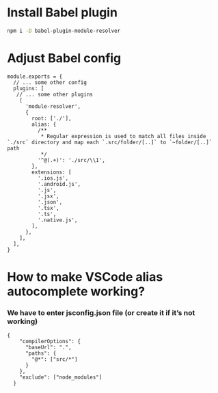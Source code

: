 
# Install Babel plugin

```sh
npm i -D babel-plugin-module-resolver
```

# Adjust Babel config

```
module.exports = {
  // ... some other config
  plugins: [
   // ... some other plugins
    [
      'module-resolver',
      {
        root: ['./'],
        alias: {
          /**
           * Regular expression is used to match all files inside `./src` directory and map each `.src/folder/[..]` to `~folder/[..]` path
           */
          '^@(.+)': './src/\\1',
        },
        extensions: [
          '.ios.js',
          '.android.js',
          '.js',
          '.jsx',
          '.json',
          '.tsx',
          '.ts',
          '.native.js',
        ],
      },
    ],
  ],
}
```

# How to make VSCode alias autocomplete working?

### We have to enter jsconfig.json file (or create it if it’s not working)

```
{
    "compilerOptions": {
      "baseUrl": ".",
      "paths": {
        "@*": ["src/*"]
      }
    },
    "exclude": ["node_modules"]
  }
```
